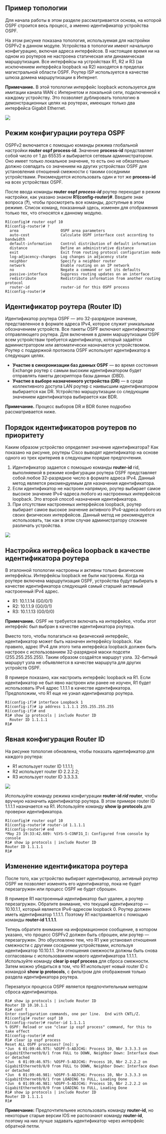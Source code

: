 <!-- 2.1.1 -->
## Пример топологии

Для начала работы в этом разделе рассматривается основа, на которой OSPF строится весь процесс, а именно идентификатор устройства OSPF.

На этом рисунке показана топология, используемая для настройки OSPFv2 в данном модуле. Устройства в топологии имеют начальную конфигурацию, включая адреса интерфейсов. В настоящее время ни на одном из роутеров не настроена статическая или динамическая маршрутизация. Все интерфейсы на устройствах R1, R2 и R3 (за исключением интерфейса loopback на R2) находятся в пределах магистральной области OSPF. Роутер ISP используется в качестве шлюза домена маршрутизации в Интернет.

**Примечание.** В этой топологии интерфейс loopback используется для имитации канала WAN с Интернетом и локальной сети, подключенной к каждому устройству. Это позволяет дублировать топологию в демонстрационных целях на роутерах, имеющих только два интерфейса Gigabit Ethernet.

![](./assets/2.1.1.svg)
<!-- /courses/ensa-dl/ae8e6570-34fd-11eb-ba19-f1886492e0e4/aeb30478-34fd-11eb-ba19-f1886492e0e4/assets/c59869d2-1c46-11ea-af56-e368b99e9723.svg -->

<!--
Схема представляет собой стандартную топологию сети OSPFv2, используемую в этом модуле. Он состоит из трех роутеров с интерфейсами в области 0 и один из которых имеет подключение к Интернету. Устройства соединены друг с другом, чтобы сформировать треугольник. 

В левом нижнем углу находится роутер R1, который имеет три используемых интерфейса:

- Lo0 с IP-адресом .1 в сети 10.10.1.0/24; 
- G0/0/0 с IP-адресом .5 в сети 10.1.1.4/30 подключен к R2 вверху;
- G0/0/1 с IP-адресом .14 в сети 10.1.1.12/30 подключен к R3 справа. 

R2 имеет четыре используемых интерфейса: 
- G0/0/0 с IP-адресом .6 в сети 10.1.1.4/30, подключенной к R1;
- G0/0/1 с IP-адресом .9 в сети 10.1.1.8/30 подключен к R3; 
- Lo0 с адресом .1 в сети 10.10.2.0/24 отображается с подключением вверху; 
- Lo1 с IP-адресом .1 на сеть 64.100.0.0/30, которая подключена к интернет-облаку справа. 

Lo1 и облако Интернета не находятся в области 0. 

В правом нижнем углу находится R3. R3 имеет три используемых интерфейса: 
- Lo0 с IP-адресом .1 в сети 10.10.3.0/24; 
- G0/0/0 с IP-адресом .13 в сети 10.1.1.12/30, подключенной к R1; 
- G0/0/1 с IP-адресом .10 в сети 10.1.1.8/30, подключенной к R2.
-->

<!-- 2.1.2 -->
## Режим конфигурации роутера OSPF

OSPFv2 включается с помощью команды режима глобальной настройки **router ospf process-id**. Значение **process-id** представляет собой число от 1 до 65535 и выбирается сетевым администратором. Оно имеет только локальное значение, то есть оно не обязательно должно совпадать со значением на других устройствах OSPF для установления отношений смежности с такими соседними устройствами. Рекомендуется использовать один и тот же **process-id** на всех устройствах OSPF.

После ввода команды **router ospf _process-id_** роутер переходит в режим настройки, как указано знаком **R1(config-router)#**. Введите знак вопроса (**?**), чтобы просмотреть все команды, доступные в этом режиме. Список команд, показанный здесь, изменен для отображения только тех, что относятся к данному модулю.

```
R1(config)# router ospf 10
R1(config-router)# ?
  area                   OSPF area parameters
  auto-cost              Calculate OSPF interface cost according to bandwidth
  default-information    Control distribution of default information
  distance               Define an administrative distance
  exit                   Exit from routing protocol configuration mode
  log-adjacency-changes  Log changes in adjacency state
  neighbor               Specify a neighbor router
  network                Enable routing on an IP network
  no                     Negate a command or set its defaults
  passive-interface      Suppress routing updates on an interface
  redistribute           Redistribute information from another routing protocol
  router-id              router-id for this OSPF process
R1(config-router)#
```

<!-- 2.1.3 -->
## Идентификатор роутера (Router ID)

Идентификатор роутера OSPF — это 32-разрядное значение, представленное в формате адреса IPv4, которое служит уникальным обозначением устройств. Все пакеты OSPF включают идентификатор отправляющего роутера. Для включения в домен маршрутизации OSPF всем устройствам требуется идентификатор, который задаётся администратором или автоматически назначается устройствомом. Роутер с поддержкой протокола OSPF использует идентификатор в следующих целях.

* **Участие в синхронизации баз данных OSPF** — во время состояния Exchange роутер с самым высоким идентификатором будет отправлять пакеты дескриптора базы данных (DBD).
* **Участие в выборе назначенного устройства (DR)** — в среде коллективного доступа LAN роутер с наивысшим идентификатором выбирается как DR. Устройство маршрутизации со следующим значением идентификатора выбирается как BDR.

**Примечание.** Процесс выборов DR и BDR более подробно рассматривается ниже.

<!-- 2.1.4 -->
## Порядок идентификаторов роутеров по приоритету

Каким образом устройство определяет значение идентификатора? Как показано на рисунке, роутеры Cisco выводят идентификатор на основе одного из трех критериев в следующем порядке предпочтения.

1.  Идентификатор задается с помощью команды **router-id** rid, выполняемой в режиме конфигурации роутера OSPF представляет собой любое 32-разрядное число в формате адреса IPv4. Данный метод является рекомендуемым для назначения идентификатора.
2.  Если идентификатор не настроен напрямую, роутер выбирает самое высокое значение IPv4-адреса любого из настроенных интерфейсов loopback. Это второй способ назначения идентификатора.
3.  При отсутствии настроенных интерфейсов loopback, роутер выбирает самое высокое значение активного IPv4-адреса любого из своих физических интерфейсов. Данный метод не рекомендуется использовать, так как в этом случае администратору сложнее различать устройства.

![](./assets/2.1.4.svg)
<!-- /courses/ensa-dl/ae8e6570-34fd-11eb-ba19-f1886492e0e4/aeb30478-34fd-11eb-ba19-f1886492e0e4/assets/c5990612-1c46-11ea-af56-e368b99e9723.svg -->

<!-- 2.1.5 -->
## Настройка интерфейса loopback в качестве идентификатора роутера

В эталонной топологии настроены и активны только физические интерфейсы. Интерфейсы loopback не были настроены. Когда на роутере включена маршрутизация OSPF, устройства будут выбирать в качестве идентификатора следующий самый старший активный настроенный IPv4 адрес.

* R1: 10.1.1.14 (G0/0/1)
* R2: 10.1.1.9 (G0/0/1)
* R3: 10.1.1.13 (G0/0/0)

**Примечание.** OSPF не требуется включать на интерфейсе, чтобы этот интерфейс был выбран в качестве идентификатора роутера.

Вместо того, чтобы полагаться на физический интерфейс, идентификатор может быть назначен интерфейсу loopback. Как правило, адрес IPv4 для этого типа интерфейса loopback должен быть настроен с использованием 32-разрядной маски подсети (255.255.255.255). Таким образом создаётся маршрут узла. 32-битный маршрут узла не объявляется в качестве маршрута для других устройств OSPF.

В примере показано, как настроить интерфейс loopback на R1. Если идентификатор не был явно настроен или ранее не изучен, R1 будет использовать IPv4 адрес 1.1.1.1 в качестве идентификатора. Предположим, что R1 еще не узнал идентификатор роутера.

```
R1(config-if)# interface Loopback 1
R1(config-if)# ip address 1.1.1.1 255.255.255.255
R1(config-if)# end
R1# show ip protocols | include Router ID
  Router ID 1.1.1.1
R1#
```

<!-- 2.1.6 -->
## Явная конфигурация Router ID

На рисунке топология обновлена, чтобы показать идентификатор для каждого роутера:

* R1 использует router ID 1.1.1.1;
* R2 использует router ID 2.2.2.2;
* R3 использует router ID 3.3.3.3.

![](./assets/2.1.6.svg)
<!-- /courses/ensa-dl/ae8e6570-34fd-11eb-ba19-f1886492e0e4/aeb30478-34fd-11eb-ba19-f1886492e0e4/assets/c599c960-1c46-11ea-af56-e368b99e9723.svg -->

<!--
Стандартная топология сети OSPFv2, показывающая идентификатор для каждого роутера.
-->

Используйте команду режима конфигурации **router-id _rid_ router**, чтобы вручную назначить идентификатор роутера. В этом примере router ID 1.1.1.1 назначается на R1. Используйте команду **show ip protocols** для проверки идентификатора.

```
R1(config)# router ospf 10
R1(config-router)# router-id 1.1.1.1
R1(config-router)# end
*May 23 19:33:42.689: %SYS-5-CONFIG_I: Configured from console by console
R1# show ip protocols | include Router ID
Router ID 1.1.1.1
R1#
```

<!-- 2.1.7 -->
## Изменение идентификатора роутера

После того, как устройство выбирает идентификатор, активный роутер OSPF не позволяет изменять его идентификатор, пока не будет перезагружен или процесс OSPF не будет сброшен.

В примере R1 настроенный идентификатор был удален, а роутер перезагружен. Обратите внимание, что текущий идентификатор — 10.10.1.1, который является IPv4-адресом loopback 0. Роутер должен иметь идентификатор 1.1.1.1. Поэтому R1 настраивается с помощью команды **router-id 1.1.1.1**.

Теперь обратите внимание на информационное сообщение, в котором указано, что процесс OSPFv2 должен быть сброшен, или роутер — перезагружен. Это обусловлено тем, что R1 уже установил отношения смежности с другими соседними устройствами, используя идентификатор 10.10.1.1. Эти отношения смежности должны быть снова согласованы с использованием нового идентификатора 1.1.1.1. Используйте команду **clear ip ospf process** для сброса смежности. Затем можно убедиться в том, что R1 использует новый router ID с командой **show ip protocols**, с фильтром для отображения только раздела идентификатора роутера.

Перезапуск процесса OSPF является предпочтительным методом сброса идентификатора.

```
R1# show ip protocols | include Router ID
Router ID 10.10.1.1
R1# conf t
Enter configuration commands, one per line.  End with CNTL/Z.
R1(config)# router ospf 10 
R1(config-router)# router-id 1.1.1.1
% OSPF: Reload or use "clear ip ospf process" command, for this to take effect
R1(config-router)# end
R1# clear ip ospf process
Reset ALL OSPF processes? [no]: y
*Jun  6 01:09:46.975: %OSPF-5-ADJCHG: Process 10, Nbr 3.3.3.3 on GigabitEthernet0/0/1 from FULL to DOWN, Neighbor Down: Interface down or detached
*Jun  6 01:09:46.975: %OSPF-5-ADJCHG: Process 10, Nbr 2.2.2.2 on GigabitEthernet0/0/0 from FULL to DOWN, Neighbor Down: Interface down or detached
*Jun  6 01:09:46.981: %OSPF-5-ADJCHG: Process 10, Nbr 3.3.3.3 on GigabitEthernet0/0/1 from LOADING to FULL, Loading Done
*Jun  6 01:09:46.981: %OSPF-5-ADJCHG: Process 10, Nbr 2.2.2.2 on GigabitEthernet0/0/0 from LOADING to FULL, Loading Done
R1# show ip protocols | include Router ID
Router ID 1.1.1.1
R1#
```

**Примечание:** Предпочтительнее использовать команду **router-id**, но некоторые старые версии IOS не распознают команду **router-id**, поэтому на них лучше задавать идентификатор через интерфейс обратной петли.

<!-- 2.1.8 -->
<!-- syntax -->

<!-- 2.1.9 -->
<!-- quiz -->

